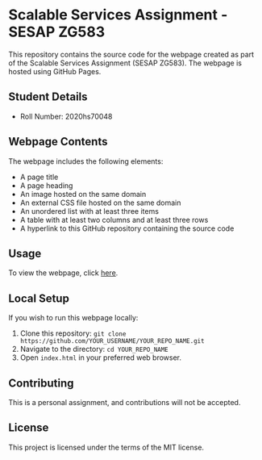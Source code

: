 # Scalable Services Assignment - SESAP ZG583
This repository contains the source code for the webpage created as part of the Scalable Services Assignment (SESAP ZG583). The webpage is hosted using GitHub Pages.

## Student Details
- Roll Number: 2020hs70048

## Webpage Contents
The webpage includes the following elements:
- A page title
- A page heading
- An image hosted on the same domain
- An external CSS file hosted on the same domain
- An unordered list with at least three items
- A table with at least two columns and at least three rows
- A hyperlink to this GitHub repository containing the source code

## Usage
To view the webpage, click [here](YOUR_GITHUB_PAGES_URL). 

## Local Setup
If you wish to run this webpage locally:
1. Clone this repository: `git clone https://github.com/YOUR_USERNAME/YOUR_REPO_NAME.git`
2. Navigate to the directory: `cd YOUR_REPO_NAME`
3. Open `index.html` in your preferred web browser.

## Contributing
This is a personal assignment, and contributions will not be accepted.

## License
This project is licensed under the terms of the MIT license.
